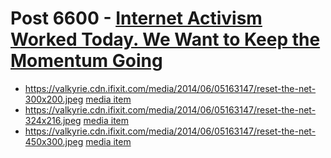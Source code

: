 # Post 6600 - [Internet Activism Worked Today. We Want to Keep the Momentum Going](https://www.ifixit.com/News/6600/internet-activism)

- https://valkyrie.cdn.ifixit.com/media/2014/06/05163147/reset-the-net-300x200.jpeg [media item](media-28011.md)
- https://valkyrie.cdn.ifixit.com/media/2014/06/05163147/reset-the-net-324x216.jpeg [media item](media-28011.md)
- https://valkyrie.cdn.ifixit.com/media/2014/06/05163147/reset-the-net-450x300.jpeg [media item](media-28011.md)